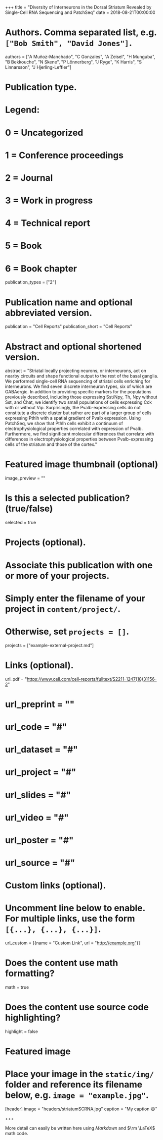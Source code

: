 +++
title = "Diversity of Interneurons in the Dorsal Striatum Revealed by Single-Cell RNA Sequencing and PatchSeq"
date = 2018-08-21T00:00:00

# Authors. Comma separated list, e.g. `["Bob Smith", "David Jones"]`.
authors = ["A Muñoz-Manchado", "C Gonzales", "A Zeisel", "H Munguba", "B Bekkouche", "N Skene", "P Lönnerberg", "J Ryge", "K Harris", "S Linnarsson", "J Hjerling-Leffler"]

# Publication type.
# Legend:
# 0 = Uncategorized
# 1 = Conference proceedings
# 2 = Journal
# 3 = Work in progress
# 4 = Technical report
# 5 = Book
# 6 = Book chapter
publication_types = ["2"]

# Publication name and optional abbreviated version.
publication = "Cell Reports"
publication_short = "Cell Reports"

# Abstract and optional shortened version.
abstract = "Striatal locally projecting neurons, or interneurons, act on nearby circuits and shape functional output to the rest of the basal ganglia. We performed single-cell RNA sequencing of striatal cells enriching for interneurons. We find seven discrete interneuron types, six of which are GABAergic. In addition to providing specific markers for the populations previously described, including those expressing Sst/Npy, Th, Npy without Sst, and Chat, we identify two small populations of cells expressing Cck with or without Vip. Surprisingly, the Pvalb-expressing cells do not constitute a discrete cluster but rather are part of a larger group of cells expressing Pthlh with a spatial gradient of Pvalb expression. Using PatchSeq, we show that Pthlh cells exhibit a continuum of electrophysiological properties correlated with expression of Pvalb. Furthermore, we find significant molecular differences that correlate with differences in electrophysiological properties between Pvalb-expressing cells of the striatum and those of the cortex."

# Featured image thumbnail (optional)
image_preview = ""

# Is this a selected publication? (true/false)
selected = true

# Projects (optional).
#   Associate this publication with one or more of your projects.
#   Simply enter the filename of your project in `content/project/`.
#   Otherwise, set `projects = []`.
projects = ["example-external-project.md"]

# Links (optional).
url_pdf = "https://www.cell.com/cell-reports/fulltext/S2211-1247(18)31156-2"
# url_preprint = ""
# url_code = "#"
# url_dataset = "#"
# url_project = "#"
# url_slides = "#"
# url_video = "#"
# url_poster = "#"
# url_source = "#"

# Custom links (optional).
#   Uncomment line below to enable. For multiple links, use the form `[{...}, {...}, {...}]`.
url_custom = [{name = "Custom Link", url = "http://example.org"}]

# Does the content use math formatting?
math = true

# Does the content use source code highlighting?
highlight = false

# Featured image
# Place your image in the `static/img/` folder and reference its filename below, e.g. `image = "example.jpg"`.
[header]
image = "headers/striatumSCRNA.jpg"
caption = "My caption :smile:"

+++

More detail can easily be written here using *Markdown* and $\rm \LaTeX$ math code.
